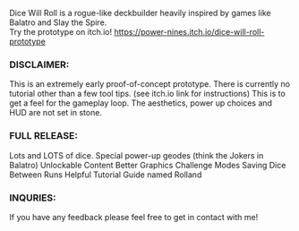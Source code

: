 
Dice Will Roll is a rogue-like deckbuilder heavily inspired by games like Balatro and Slay the Spire. \
Try the prototype on itch.io! https://power-nines.itch.io/dice-will-roll-prototype

### DISCLAIMER:
This is an extremely early proof-of-concept prototype.  There is currently no tutorial other than a few tool tips. (see itch.io link for instructions)
This is to get a feel for the gameplay loop. The aesthetics, power up choices and HUD are not set in stone.

### FULL RELEASE:
Lots and LOTS of dice.
Special power-up geodes (think the Jokers in Balatro)
Unlockable Content
Better Graphics
Challenge Modes
Saving Dice Between Runs
Helpful Tutorial Guide named Rolland

### INQURIES:
If you have any feedback please feel free to get in contact with me!
